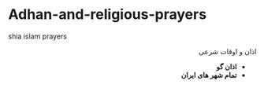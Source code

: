 # Adhan-and-religious-prayers
shia islam prayers 
<div dir="rtl">
اذان و اوقات شرعی
<br/>

* **اذان گو**
* **تمام شهر های ایران** 